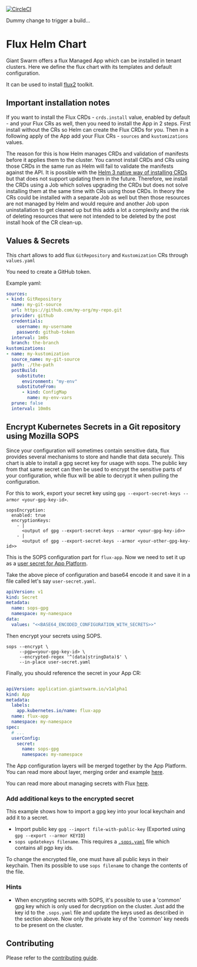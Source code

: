 [![CircleCI](https://circleci.com/gh/giantswarm/flux-app.svg?style=shield)](https://circleci.com/gh/giantswarm/flux-app)

Dummy change to trigger a build...

# Flux Helm Chart

Giant Swarm offers a flux Managed App which can be installed in tenant clusters.
Here we define the flux chart with its templates and default configuration.

It can be used to install [flux2](https://github.com/fluxcd/flux2) toolkit.

## Important installation notes

If you want to install the Flux CRDs - `crds.install` value, enabled by default - and your Flux CRs as well,
then you need to install the App in 2 steps. First install without the CRs so Helm can create the Flux CRDs
for you. Then in a following apply of the App add your Flux CRs - `sources` and `kustomizations` values.

The reason for this is how Helm manages CRDs and validation of manifests before it applies them to the cluster.
You cannot install CRDs and CRs using those CRDs in the same run as Helm will fail to validate the manifests against
the API. It is possible with the [Helm 3 native way of installing CRDs](https://helm.sh/docs/chart_best_practices/custom_resource_definitions/)
but that does not support updating them in the future. Therefore, we install the CRDs using a Job which solves
upgrading the CRDs but does not solve installing them at the same time with CRs using those CRDs. In theory the CRs
could be installed with a separate Job as well but then those resources are not managed by Helm and would require
and another Job upon uninstallation to get cleaned up but this adds a lot a complexity and the risk of deleting
resources that were not intended to be deleted by the post install hook of the CR clean-up.

## Values & Secrets

This chart allows to add flux `GitRepository` and `Kustomization` CRs through `values.yaml`

You need to create a GitHub token.

Example yaml:

```yaml
sources:
- kind: GitRepository
  name: my-git-source
  url: https://github.com/my-org/my-repo.git
  provider: github
  credentials:
    username: my-username
    password: github-token
  interval: 1m0s
  branch: the-branch
kustomizations:
- name: my-kustomization
  source_name: my-git-source
  path: ./the-path
  postBuild:
    substitute:
      environment: "my-env"
    substituteFrom:
      - kind: ConfigMap
        name: my-env-vars
  prune: false
  interval: 10m0s
```

## Encrypt Kubernetes Secrets in a Git repository using Mozilla SOPS

Since your configuration will sometimes contain sensitive data, flux provides several mechanisms to store and handle that data securely.
This chart is able to install a gpg secret key for usage with sops. The public key from that same secret can then be used to encrypt the sensitive parts of your configuration, while flux will be able to decrypt it when pulling the configuration.

For this to work, export your secret key using `gpg --export-secret-keys --armor <your-gpg-key-id>`.

```
sopsEncryption:
  enabled: true
  encryptionKeys:
    - |
      <output of gpg --export-secret-keys --armor <your-gpg-key-id>>
    - |
      <output of gpg --export-secret-keys --armor <your-other-gpg-key-id>>
```

This is the SOPS configuration part for `flux-app`. Now we need to set it up as a [user secret for App Platform](https://docs.giantswarm.io/app-platform/app-configuration/#example-secret).

Take the above piece of configuration and base64 encode it and save it in a file called let's say `user-secret.yaml`.

```yaml
apiVersion: v1
kind: Secret
metadata:
  name: sops-gpg
  namespace: my-namespace
data:
  values: "<<BASE64_ENCODED_CONFIGURATION_WITH_SECRETS>>"
```

Then encrypt your secrets using SOPS.

```shell
sops --encrypt \
     --pgp=<your-gpg-key-id> \
     --encrypted-regex '^(data|stringData)$' \
     --in-place user-secret.yaml
```

Finally, you should reference the secret in your App CR:

```yaml

apiVersion: application.giantswarm.io/v1alpha1
kind: App
metadata:
  labels:
    app.kubernetes.io/name: flux-app
  name: flux-app
  namespace: my-namespace
spec:
  # ...
  userConfig:
    secret:
      name: sops-gpg
      namespace: my-namespace
```

The App configuration layers will be merged together by the App Platform. You can read more about layer, merging order and example [here](https://docs.giantswarm.io/app-platform/app-configuration/).

You can read more about managing secrets with Flux [here](https://toolkit.fluxcd.io/guides/mozilla-sops/).

### Add additional keys to the encrypted secret

This example shows how to import a gpg key into your local keychain and add it to a secret.

- Import public key `gpg --import file-with-public-key` (Exported using `gpg --export --armor KEYID`)
- `sops updatekeys filename`. This requires a [`.sops.yaml`](https://github.com/mozilla/sops/tree/38b25bd449619e1d6da20e637702f7c73203aa44#updatekeys-command) file which contains all pgp key ids.

To change the encrypted file, one must have all public keys in their keychain. Then its possible to use `sops filename` to change the contents of the file.

### Hints

- When encrypting secrets with SOPS, it's possible to use a 'common' gpg key which is only used for decryption on the cluster. Just add the key id to the `.sops.yaml` file and update the keys used as described in the section above. Now only the private key of the 'common' key needs to be present on the cluster.

## Contributing

Please refer to the [contributing guide](https://github.com/giantswarm/flux-app/blob/master/CONTRIBUTING.md).
